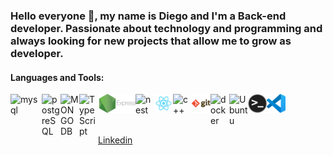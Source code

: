 ### Hello everyone 👋, my name is Diego and I'm a Back-end developer. Passionate about technology and programming and always looking for new projects that allow me to grow as developer.

#### Languages and Tools:

<img align="left" alt="mysql" width="50px" 
src="https://cdn.icon-icons.com/icons2/3053/PNG/512/mysql_workbench_macos_bigsur_icon_189924.png" />
<img align="left" alt="postgreSQL" width="30px" 
src="https://wiki.postgresql.org/images/a/a4/PostgreSQL_logo.3colors.svg" />
<img align="left" alt="MONGODB" width="30px" 
src="https://toppng.com/uploads/preview/9kib-354x415-unnamed-mongodb-logo-sv-11562860723mgempnmrq3.png" />
<img align="left" alt="TypeScript" width="30px" 
src="https://upload.wikimedia.org/wikipedia/commons/4/4c/Typescript_logo_2020.svg" />
<img align="left" alt="NODE" width="30px" src="https://raw.githubusercontent.com/github/explore/80688e429a7d4ef2fca1e82350fe8e3517d3494d/topics/nodejs/nodejs.png" />
<img align="left" alt="EXPRESS" width="30px" src="https://raw.githubusercontent.com/github/explore/80688e429a7d4ef2fca1e82350fe8e3517d3494d/topics/express/express.png" />
<img align="left" alt="nest" width="30px" 
src="https://cdn.icon-icons.com/icons2/2699/PNG/512/nestjs_logo_icon_168087.png" />
<img align="left" alt="React" width="30px" src="https://raw.githubusercontent.com/github/explore/80688e429a7d4ef2fca1e82350fe8e3517d3494d/topics/react/react.png" />
<img align="left" alt="c++" width="30px" src="https://raw.githubusercontent.com/isocpp/logos/master/cpp_logo.png" />
<img align="left" alt="Git" width="30px" src="https://raw.githubusercontent.com/github/explore/80688e429a7d4ef2fca1e82350fe8e3517d3494d/topics/git/git.png" />
<img align="left" alt="docker" width="30px" src="https://cdn.icon-icons.com/icons2/2699/PNG/512/docker_tile_logo_icon_168248.png" />
<img align="left" alt="Ubuntu" width="30px" src="https://icons.iconarchive.com/icons/papirus-team/papirus-apps/32/distributor-logo-ubuntu-icon.png" />
<img align="left" alt="Terminal" width="30px" src="https://raw.githubusercontent.com/github/explore/80688e429a7d4ef2fca1e82350fe8e3517d3494d/topics/terminal/terminal.png" />
<img align="left" alt="Visual Studio Code" width="30px" src="https://raw.githubusercontent.com/github/explore/80688e429a7d4ef2fca1e82350fe8e3517d3494d/topics/visual-studio-code/visual-studio-code.png" /><br /> <br />

<br/>
<a href="https://www.linkedin.com/in/diego-cerratos/">Linkedin</a> 





